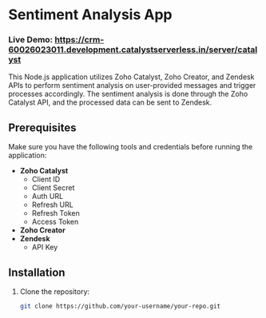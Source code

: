 # Sentiment Analysis App

### Live Demo: https://crm-60026023011.development.catalystserverless.in/server/catalyst

This Node.js application utilizes Zoho Catalyst, Zoho Creator, and Zendesk APIs to perform sentiment analysis on user-provided messages and trigger processes accordingly. The sentiment analysis is done through the Zoho Catalyst API, and the processed data can be sent to Zendesk.

## Prerequisites

Make sure you have the following tools and credentials before running the application:

- **Zoho Catalyst**
  - Client ID
  - Client Secret
  - Auth URL
  - Refresh URL
  - Refresh Token
  - Access Token
- **Zoho Creator**
- **Zendesk**
  - API Key

## Installation

1. Clone the repository:

   ```bash
   git clone https://github.com/your-username/your-repo.git
